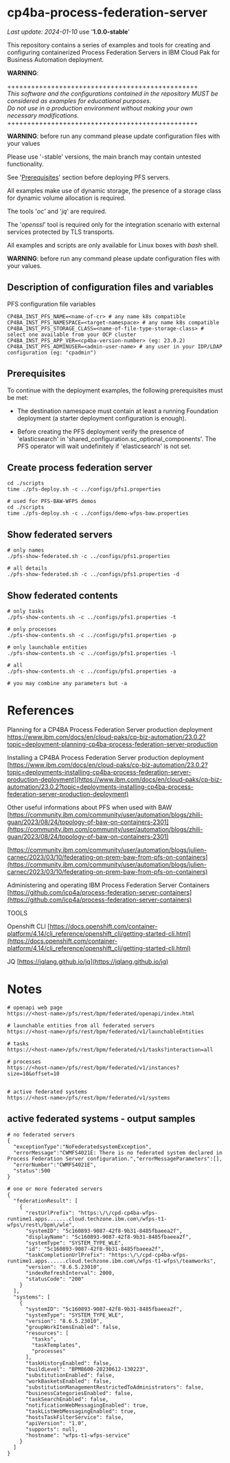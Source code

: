 # cp4ba-process-federation-server

<i>Last update: 2024-01-10</i> use '<b>1.0.0-stable</b>'

This repository contains a series of examples and tools for creating and configuring containerized Process Federation Servers in IBM Cloud Pak for Business Automation deployment.

<b>**WARNING**</b>:

++++++++++++++++++++++++++++++++++++++++++++++++
<br>
<i>
This software and the configurations contained in the repository MUST be considered as examples for educational purposes.
<br>
Do not use in a production environment without making your own necessary modifications.
</i>
<br>
++++++++++++++++++++++++++++++++++++++++++++++++


<b>WARNING</b>: before run any command please update configuration files with your values

Please use '-stable' versions, the main branch may contain untested functionality.

See '[Prerequisites](#Prerequisites)' section before deploying PFS servers.

All examples make use of dynamic storage, the presence of a storage class for dynamic volume allocation is required.

The tools '<i>oc</i>' and '<i>jq</i>' are required.

The '<i>openssl</i>' tool is required only for the integration scenario with external services protected by TLS transports.

All examples and scripts are only available for Linux boxes with <i>bash</i> shell.

<b>WARNING</b>: before run any command please update configuration files with your values.

## Description of configuration files and variables

PFS configuration file variables
```
CP4BA_INST_PFS_NAME=<name-of-cr> # any name k8s compatible
CP4BA_INST_PFS_NAMESPACE=<target-namespace> # any name k8s compatible
CP4BA_INST_PFS_STORAGE_CLASS=<name-of-file-type-storage-class> # select one available from your OCP cluster
CP4BA_INST_PFS_APP_VER=<cp4ba-version-number> (eg: 23.0.2)
CP4BA_INST_PFS_ADMINUSER=<admin-user-name> # any user in your IDP/LDAP configuration (eg: "cpadmin")
```

## Prerequisites

To continue with the deployment examples, the following prerequisites must be met:

- The destination namespace must contain at least a running Foundation deployment (a starter deployment configuration is enough).

- Before creating the PFS deployment verify the presence of 'elasticsearch' in 'shared_configuration.sc_optional_components'. The PFS operator will wait undefinitely if 'elasticsearch' is not set.

## Create process federation server

```
cd ./scripts
time ./pfs-deploy.sh -c ../configs/pfs1.properties

# used for PFS-BAW-WFPS demos
cd ./scripts
time ./pfs-deploy.sh -c ../configs/demo-wfps-baw.properties
```

## Show federated servers
```
# only names
./pfs-show-federated.sh -c ../configs/pfs1.properties

# all details
./pfs-show-federated.sh -c ../configs/pfs1.properties -d
```

## Show federated contents
```
# only tasks
./pfs-show-contents.sh -c ../configs/pfs1.properties -t

# only processes
./pfs-show-contents.sh -c ../configs/pfs1.properties -p

# only launchable entities
./pfs-show-contents.sh -c ../configs/pfs1.properties -l

# all
./pfs-show-contents.sh -c ../configs/pfs1.properties -a

# you may combine any parameters but -a
```

# References
Planning for a CP4BA Process Federation Server production deployment
https://www.ibm.com/docs/en/cloud-paks/cp-biz-automation/23.0.2?topic=deployment-planning-cp4ba-process-federation-server-production

Installing a CP4BA Process Federation Server production deployment
[https://www.ibm.com/docs/en/cloud-paks/cp-biz-automation/23.0.2?topic=deployments-installing-cp4ba-process-federation-server-production-deployment](https://www.ibm.com/docs/en/cloud-paks/cp-biz-automation/23.0.2?topic=deployments-installing-cp4ba-process-federation-server-production-deployment)

Other useful informations about PFS when used with BAW
[https://community.ibm.com/community/user/automation/blogs/zhili-guan/2023/08/24/topology-of-baw-on-containers-2301](https://community.ibm.com/community/user/automation/blogs/zhili-guan/2023/08/24/topology-of-baw-on-containers-2301)

[https://community.ibm.com/community/user/automation/blogs/julien-carnec/2023/03/10/federating-on-prem-baw-from-pfs-on-containers](https://community.ibm.com/community/user/automation/blogs/julien-carnec/2023/03/10/federating-on-prem-baw-from-pfs-on-containers)

Administering and operating IBM Process Federation Server Containers
[https://github.com/icp4a/process-federation-server-containers](https://github.com/icp4a/process-federation-server-containers)


TOOLS

Openshift CLI
[https://docs.openshift.com/container-platform/4.14/cli_reference/openshift_cli/getting-started-cli.html](https://docs.openshift.com/container-platform/4.14/cli_reference/openshift_cli/getting-started-cli.html)

JQ
[https://jqlang.github.io/jq](https://jqlang.github.io/jq)


# Notes
```
# openapi web page
https://<host-name>/pfs/rest/bpm/federated/openapi/index.html

# launchable entities from all federated servers
https://<host-name>/pfs/rest/bpm/federated/v1/launchableEntities

# tasks
https://<host-name>/pfs/rest/bpm/federated/v1/tasks?interaction=all

# processes
https://<host-name>/pfs/rest/bpm/federated/v1/instances?size=10&offset=10


# active federated systems
https://<host-name>/pfs/rest/bpm/federated/v1/systems
```

## active federated systems - output samples
```
# no federated servers
{
  "exceptionType":"NoFederatedsystemException",
  "errorMessage":"CWMFS4021E: There is no federated system declared in Process Federation Server configuration.","errorMessageParameters":[],
  "errorNumber":"CWMFS4021E",
  "status":500
}

# one or more federated servers
{
  "federationResult": [
    {
      "restUrlPrefix": "https:\/\/cpd-cp4ba-wfps-runtime1.apps.......cloud.techzone.ibm.com\/wfps-t1-wfps\/rest\/bpm\/wle",
      "systemID": "5c160893-9087-42f8-9b31-8485fbaeea2f",
      "displayName": "5c160893-9087-42f8-9b31-8485fbaeea2f",
      "systemType": "SYSTEM_TYPE_WLE",
      "id": "5c160893-9087-42f8-9b31-8485fbaeea2f",
      "taskCompletionUrlPrefix": "https:\/\/cpd-cp4ba-wfps-runtime1.apps......cloud.techzone.ibm.com\/wfps-t1-wfps\/teamworks",
      "version": "8.6.5.23010",
      "indexRefreshInterval": 2000,
      "statusCode": "200"
    }
  ],
  "systems": [
    {
      "systemID": "5c160893-9087-42f8-9b31-8485fbaeea2f",
      "systemType": "SYSTEM_TYPE_WLE",
      "version": "8.6.5.23010",
      "groupWorkItemsEnabled": false,
      "resources": [
        "tasks",
        "taskTemplates",
        "processes"
      ],
      "taskHistoryEnabled": false,
      "buildLevel": "BPM8600-20230612-130223",
      "substitutionEnabled": false,
      "workBasketsEnabled": false,
      "substitutionManagementRestrictedToAdministrators": false,
      "businessCategoriesEnabled": false,
      "taskSearchEnabled": false,
      "notificationWebMessagingEnabled": true,
      "taskListWebMessagingEnabled": true,
      "hostsTaskFilterService": false,
      "apiVersion": "1.0",
      "supports": null,
      "hostname": "wfps-t1-wfps-service"
    }
  ]
}

```
